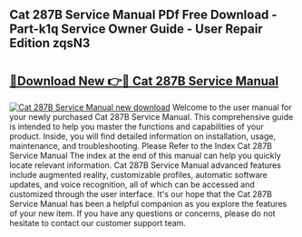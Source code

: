 ## Cat 287B Service Manual PDf Free Download - Part-k1q Service Owner Guide - User Repair Edition zqsN3

# <h2><a href="http://bc26220.oget.top/?id=Cat+287B+Service+Manual">🔗Download New 👉🔴 Cat 287B Service Manual</a></h2>

[![Cat 287B Service Manual new download](https://i.imgur.com/5g1atiW.png)](http://bc26220.oget.top/?id=Cat+287B+Service+Manual)
Welcome to the user manual for your newly purchased Cat 287B Service Manual. This comprehensive guide is intended to help you master the functions and capabilities of your product. Inside, you will find detailed information on installation, usage, maintenance, and troubleshooting. Please Refer to the Index Cat 287B Service Manual The index at the end of this manual can help you quickly locate relevant information. Cat 287B Service Manual advanced features include augmented reality, customizable profiles, automatic software updates, and voice recognition, all of which can be accessed and customized through the user interface. It's our hope that the Cat 287B Service Manual has been a helpful companion as you explore the features of your new item. If you have any questions or concerns, please do not hesitate to contact our customer support team.
